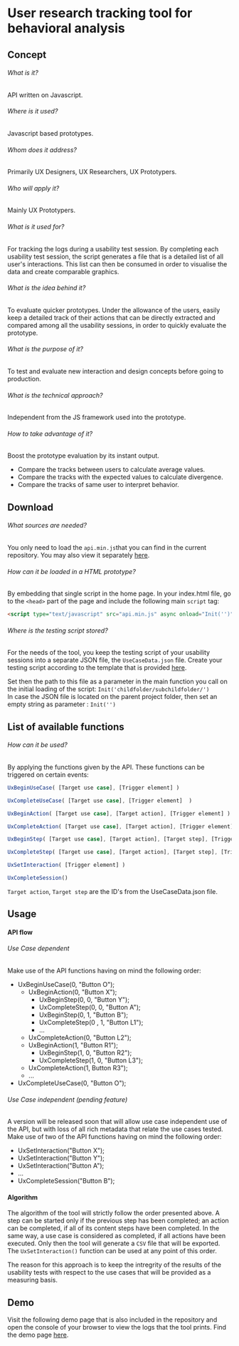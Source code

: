 # User research tracking tool for behavioral analysis

## Concept

###### What is it?
API written on Javascript.
###### Where is it used?
Javascript based prototypes.
###### Whom does it address?
Primarily UX Designers, UX Researchers, UX Prototypers.
###### Who will apply it?
Mainly UX Prototypers.
###### What is it used for?
For tracking the logs during a usability test session. By completing each usability test session, the script generates a file that is a detailed list of all user's interactions. This list can then be consumed in order to visualise the data and create comparable graphics.
###### What is the idea behind it?
To evaluate quicker prototypes. Under the allowance of the users, easily keep a detailed track of their actions that can be directly extracted and compared among all the usability sessions, in order to quickly evaluate the prototype.
###### What is the purpose of it?
To test and evaluate new interaction and design concepts before going to production.
###### What is the technical approach?
Independent from the JS framework used into the prototype.
###### How to take advantage of it?
Boost the prototype evaluation by its instant output.
* Compare the tracks between users to calculate average values.
* Compare the tracks with the expected values to calculate divergence.
* Compare the tracks of same user to interpret behavior.

## Download
###### What sources are needed?
You only need to load the ```api.min.js```that you can find in the current repository. You may also view it separately [here](https://github.com/SAP/ux-tracking-tool/blob/master/api.min.js).
###### How can it be loaded in a HTML prototype?
By embedding that single script in the home page. In your index.html file, go to the `<head>` part of the page and include the following main ```script``` tag:
```html
<script type="text/javascript" src="api.min.js" async onload="Init('')"></script>
```
###### Where is the testing script stored? 
For the needs of the tool, you keep the testing script of your usability sessions into a separate JSON file, the ```UseCaseData.json``` file. Create your testing script according to the template that is provided [here](https://github.com/SAP/ux-tracking-tool/blob/master/UseCaseData.json).     

Set then the path to this file as a parameter in the main function you call on the initial loading of the script: ```Init('childfolder/subchildfolder/')```      
In case the JSON file is located on the parent project folder, then set an empty string as parameter : ```Init('')```     

## List of available functions
###### How can it be used?     
By applying the functions given by the API. These functions can be triggered on certain events:

```javascript
UxBeginUseCase( [Target use case], [Trigger element] )
```
```javascript
UxCompleteUseCase( [Target use case], [Trigger element]  )
```
```javascript
UxBeginAction( [Target use case], [Target action], [Trigger element] )
```
```javascript
UxCompleteAction( [Target use case], [Target action], [Trigger element] )
```
```javascript
UxBeginStep( [Target use case], [Target action], [Target step], [Trigger element] )
```
```javascript
UxCompleteStep( [Target use case], [Target action], [Target step], [Trigger element] )
```
```javascript
UxSetInteraction( [Trigger element] )
```
```javascript
UxCompleteSession()
```

```Target action```, ```Target step``` are the ID's from the UseCaseData.json file.

## Usage
#### API flow
###### Use Case dependent
Make use of the API functions having on mind the following order:     
* UxBeginUseCase(0, "Button O");
   * UxBeginAction(0, "Button X");
       * UxBeginStep(0, 0, "Button Y");
       * UxCompleteStep(0, 0, "Button A");
       * UxBeginStep(0, 1, "Button B");
       * UxCompleteStep(0 , 1, "Button L1");
       * ...
   * UxCompleteAction(0, "Button L2");
   * UxBeginAction(1, "Button R1");
       * UxBeginStep(1, 0, "Button R2");
       * UxCompleteStep(1, 0, "Button L3");
   * UxCompleteAction(1, Button R3");
   * ...
* UxCompleteUseCase(0, "Button O");

###### Use Case independent (pending feature)
A version will be released soon that will allow use case independent use of the API, but with loss of all rich metadata that relate the use cases tested. Make use of two of the API functions having on mind the following order:
* UxSetInteraction("Button X");
* UxSetInteraction("Button Y");
* UxSetInteraction("Button A");
* ...
* UxCompleteSession("Button B");

#### Algorithm

The algorithm of the tool will strictly follow the order presented above. A step can be started only if the previous step has been completed; an action can be completed, if all of its content steps have been completed. In the same way, a use case is considered as completed, if all actions have been executed. Only then the tool will generate a ```CSV``` file that will be exported. The ```UxSetInteraction()``` function can be used at any point of this order.

The reason for this approach is to keep the intregrity of the results of the usability tests with respect to the use cases that will be provided as a measuring basis.

## Demo
Visit the following demo page that is also included in the repository and open the console of your browser to view the logs that the tool prints. Find the demo page [here](https://sap.github.io/ux-tracking-tool/demo).

